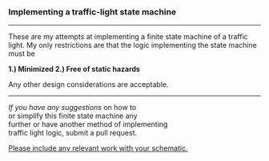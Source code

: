 <h3>Implementing a traffic-light state machine</h3>
<hr>
<p>
	These are my attempts at implementing a finite state machine of a traffic light. My only restrictions are that the logic 		implementing the state machine must be 
</p>
<p><b>
	1.) Minimized 
	2.) Free of static hazards
</b></p> 
<p>	
	Any other design considerations are acceptable.
</p>
<hr>
<p>
	<i>If you have any suggestions</i> on how to<br>
	or simplify this finite state machine any <br>
	further or have another method of implementing <br>
	traffic light logic, submit a pull request. 
</p>
<p>
	<u>Please include any relevant work with your schematic.</u> 
</p>